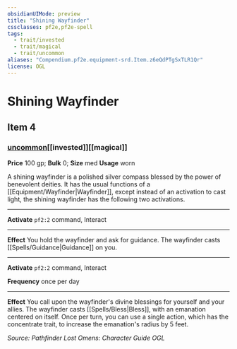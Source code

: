 ```yaml
---
obsidianUIMode: preview
title: "Shining Wayfinder"
cssclasses: pf2e,pf2e-spell
tags:
  - trait/invested
  - trait/magical
  - trait/uncommon
aliases: "Compendium.pf2e.equipment-srd.Item.z6eQdPTgSxTLR1Qr"
license: OGL
---
```

# Shining Wayfinder
## Item 4
### [uncommon](uncommon "Uncommon Rarity Trait")[[invested]][[magical]]


**Price** 100 gp; 
**Bulk** 0; **Size** med
**Usage** worn

A shining wayfinder is a polished silver compass blessed by the power of benevolent deities. It has the usual functions of a [[Equipment/Wayfinder|Wayfinder]], except instead of an activation to cast light, the shining wayfinder has the following two activations.

* * *

**Activate** `pf2:2` command, Interact

* * *

**Effect** You hold the wayfinder and ask for guidance. The wayfinder casts [[Spells/Guidance|Guidance]] on you.

* * *

**Activate** `pf2:2` command, Interact

**Frequency** once per day

* * *

**Effect** You call upon the wayfinder's divine blessings for yourself and your allies. The wayfinder casts [[Spells/Bless|Bless]], with an emanation centered on itself. Once per turn, you can use a single action, which has the concentrate trait, to increase the emanation's radius by 5 feet.

*Source: Pathfinder Lost Omens: Character Guide*
*OGL*